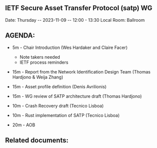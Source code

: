 ## IETF Secure Asset Transfer Protocol (satp) WG

Date: Thursday -- 2023-11-09 -- 12:00 - 13:30 Local
Room: Ballroom

## AGENDA:

- 5m - Chair Introduction (Wes Hardaker and Claire Facer)
    - Note takers needed
    - IETF process reminders

- 15m - Report from the Network Identification Design Team
        (Thomas Hardjono & Weija Zhang)

- 15m - Asset profile definition (Denis Avrilionis)

- 15m - WG review of SATP architecture draft (Thomas Hardjono)

- 10m - Crash Recovery draft (Tecnico Lisboa)

- 10m - Rust implementation of SATP (Tecnico Lisboa)

- 20m - AOB

## Related documents:

[architecture]: https://datatracker.ietf.org/doc/draft-hardjono-sat-architecture
[protocol]: https://datatracker.ietf.org/doc/draft-hargreaves-sat-core/
[use cases]: https://datatracker.ietf.org/doc/draft-ramakrishna-sat-use-cases/
